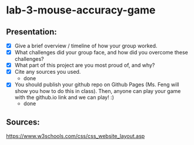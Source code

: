 # lab-3-mouse-accuracy-game

## Presentation:

- [x] Give a brief overview / timeline of how your group worked.
- [x] What challenges did your group face, and how did you overcome these challenges?
- [x] What part of this project are you most proud of, and why?
- [x] Cite any sources you used.
    - done
- [x] You should publish your github repo on Github Pages (Ms. Feng will show you how to do this in class). Then, anyone can play your game with the github.io link and we can play! :)
    - done

## Sources:

https://www.w3schools.com/css/css_website_layout.asp
